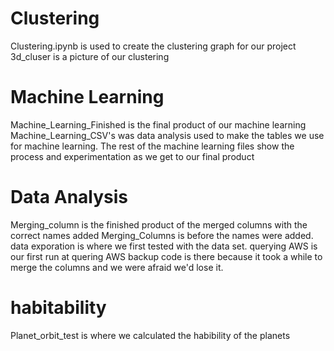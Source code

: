 # Clustering 

Clustering.ipynb is used to create the clustering graph for our project
3d_cluser is a picture of our clustering
# Machine Learning
Machine_Learning_Finished is the final product of our machine learning
Machine_Learning_CSV's was data analysis used to make the tables we use for machine learning. 
The rest of the machine learning files show the process and experimentation as we get to our final product
# Data Analysis
Merging_column is the finished product of the merged columns with the correct names added 
Merging_Columns is before the names were added. 
data exporation is where we first tested with the data set. 
querying AWS is our first run at quering AWS
backup code is there because it took a while to merge the columns and we were afraid we'd lose it. 
# habitability
Planet_orbit_test is where we calculated the habibility of the planets
